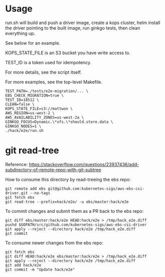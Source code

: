 # Usage

run.sh will build and push a driver image, create a kops cluster, helm install the driver pointing to the built image, run ginkgo tests, then clean everything up.

See below for an example.

KOPS_STATE_FILE is an S3 bucket you have write access to.

TEST_ID is a token used for idempotency.

For more details, see the script itself.

For more examples, see the top-level Makefile.

```
TEST_PATH=./tests/e2e-migration/... \
EBS_CHECK_MIGRATION=true \
TEST_ID=18512 \
CLEAN=false \
KOPS_STATE_FILE=s3://mattwon \
AWS_REGION=us-west-2 \
AWS_AVAILABILITY_ZONES=us-west-2a \
GINKGO_FOCUS=Dynamic.\*xfs.\*should.store.data \
GINKGO_NODES=1 \
./hack/e2e/run.sh
```

# git read-tree

Reference: https://stackoverflow.com/questions/23937436/add-subdirectory-of-remote-repo-with-git-subtree

How to consume this directory by read-treeing the ebs repo:

```
git remote add ebs git@github.com:kubernetes-sigs/aws-ebs-csi-driver.git --no-tags
git fetch ebs
git read-tree --prefix=hack/e2e/ -u ebs/master:hack/e2e
```

To commit changes and submit them as a PR back to the ebs repo:

```
git diff ebs/master:hack/e2e HEAD:hack/e2e > /tmp/hack_e2e.diff
pushd $GOPATH/src/github.com/kubernetes-sigs/aws-ebs-csi-driver
git apply --reject --directory hack/e2e /tmp/hack_e2e.diff
git commit
```

To consume newer changes from the ebs repo:

```
git fetch ebs
git diff HEAD:hack/e2e ebs/master:hack/e2e > /tmp/hack_e2e.diff
git apply --reject --directory hack/e2e /tmp/hack_e2e.diff
git add hack/e2e
git commit -m "Update hack/e2e"
```

